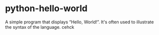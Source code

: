 # python-hello-world

A simple program that displays “Hello, World!”. It's often used to illustrate the syntax of the language.
 cehck
